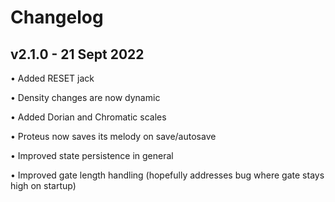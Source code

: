 # Changelog

## v2.1.0 - 21 Sept 2022

• Added RESET jack

• Density changes are now dynamic

• Added Dorian and Chromatic scales

• Proteus now saves its melody on save/autosave

• Improved state persistence in general

• Improved gate length handling (hopefully addresses bug where gate stays high on startup)


